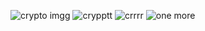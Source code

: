 
![crypto imgg](https://github.com/user-attachments/assets/1065595a-ef54-41b0-af9a-b4f1730b7b0c)
![crypptt](https://github.com/user-attachments/assets/370c5069-e914-4e50-b66f-3e818dca5080)
![crrrr](https://github.com/user-attachments/assets/8e34ea5f-b09f-42da-a04e-3de5e7111f1d)
![one more](https://github.com/user-attachments/assets/ec01564b-99de-4959-8cb9-e062b9853b84)

